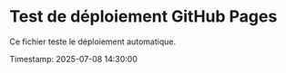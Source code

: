 # Test de déploiement GitHub Pages

Ce fichier teste le déploiement automatique.

Timestamp: 2025-07-08 14:30:00
